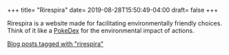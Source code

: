 +++
title= "Rirespira"
date= 2019-08-28T15:50:49-04:00
draft= false
+++

Rirespira is a website made for facilitating environmentally friendly choices. Think of it like a [PokeDex](https://pokemon.fandom.com/wiki/Pok%C3%A9dex) for the environmental impact of actions.

[Blog posts tagged with "rirespira"](/tags/rirespira/)
